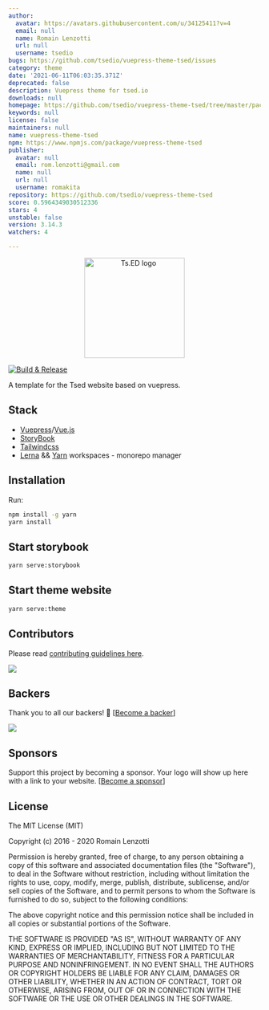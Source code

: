 ```yaml
---
author:
  avatar: https://avatars.githubusercontent.com/u/34125411?v=4
  email: null
  name: Romain Lenzotti
  url: null
  username: tsedio
bugs: https://github.com/tsedio/vuepress-theme-tsed/issues
category: theme
date: '2021-06-11T06:03:35.371Z'
deprecated: false
description: Vuepress theme for tsed.io
downloads: null
homepage: https://github.com/tsedio/vuepress-theme-tsed/tree/master/packages/vuepress-theme-tsed
keywords: null
license: false
maintainers: null
name: vuepress-theme-tsed
npm: https://www.npmjs.com/package/vuepress-theme-tsed
publisher:
  avatar: null
  email: rom.lenzotti@gmail.com
  name: null
  url: null
  username: romakita
repository: https://github.com/tsedio/vuepress-theme-tsed
score: 0.5964349030512336
stars: 4
unstable: false
version: 3.14.3
watchers: 4

---
```


<p style="text-align: center" align="center">
 <a href="https://tsed.io" target="_blank"><img src="https://tsed.io/tsed-og.png" width="200" alt="Ts.ED logo"/></a>
</p>

[![Build & Release](https://github.com/tsedio/vuepress-theme-tsed/workflows/Build%20&%20Release/badge.svg?branch=master)](https://github.com/tsedio/vuepress-theme-tsed/actions?query=workflow%3A%22Build+%26+Release%22)

A template for the Tsed website based on vuepress.

## Stack

- [Vuepress](https://vuepress.vuejs.org/)/[Vue.js](https://vuejs.org/)
- [StoryBook](https://storybook.js.org/)
- [Tailwindcss](https://tailwindcss.com/)
- [Lerna](https://github.com/lerna/lerna) && [Yarn](https://yarnpkg.com/) workspaces - monorepo manager

## Installation

Run:
```bash
npm install -g yarn
yarn install
```

## Start storybook

```sh
yarn serve:storybook
```

## Start theme website

```sh
yarn serve:theme
```

## Contributors
Please read [contributing guidelines here](./CONTRIBUTING.md).

<a href="https://github.com/tsedio/tsed/graphs/contributors"><img src="https://opencollective.com/tsed/contributors.svg?width=890" /></a>


## Backers

Thank you to all our backers! 🙏 [[Become a backer](https://opencollective.com/tsed#backer)]

<a href="https://opencollective.com/tsed#backers" target="_blank"><img src="https://opencollective.com/tsed/tiers/backer.svg?width=890"></a>


## Sponsors

Support this project by becoming a sponsor. Your logo will show up here with a link to your website. [[Become a sponsor](https://opencollective.com/tsed#sponsor)]

## License

The MIT License (MIT)

Copyright (c) 2016 - 2020 Romain Lenzotti

Permission is hereby granted, free of charge, to any person obtaining a copy of this software and associated documentation files (the "Software"), to deal in the Software without restriction, including without limitation the rights to use, copy, modify, merge, publish, distribute, sublicense, and/or sell copies of the Software, and to permit persons to whom the Software is furnished to do so, subject to the following conditions:

The above copyright notice and this permission notice shall be included in all copies or substantial portions of the Software.

THE SOFTWARE IS PROVIDED "AS IS", WITHOUT WARRANTY OF ANY KIND, EXPRESS OR IMPLIED, INCLUDING BUT NOT LIMITED TO THE WARRANTIES OF MERCHANTABILITY, FITNESS FOR A PARTICULAR PURPOSE AND NONINFRINGEMENT. IN NO EVENT SHALL THE AUTHORS OR COPYRIGHT HOLDERS BE LIABLE FOR ANY CLAIM, DAMAGES OR OTHER LIABILITY, WHETHER IN AN ACTION OF CONTRACT, TORT OR OTHERWISE, ARISING FROM, OUT OF OR IN CONNECTION WITH THE SOFTWARE OR THE USE OR OTHER DEALINGS IN THE SOFTWARE.
